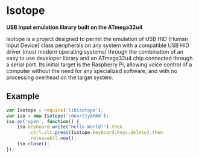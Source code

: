 # Isotope
**USB Input emulation library built on the ATmega32u4**

Isotope is a project designed to permit the emulation of USB HID (Human Input Device) class peripherals on any system with a compatible USB HID driver (most modern operating systems) through the combination of an easy to use developer library and an ATmega32u4 chip connected through a serial port. Its initial target is the Raspberry Pi, allowing voice control of a computer without the need for any specialized software, and with no processing overhead on the target system.

## Example

```javascript
var Isotope = require('libisotope');
var iso = new Isotope('/dev/ttyAMA0');
iso.on('open', function() {
	iso.keyboard.write("Hello World!").then
		.ctrl.alt.press(Isotope.keyboard.keys.delete).then
		.releaseAll.now();
	iso.close();
});
```
